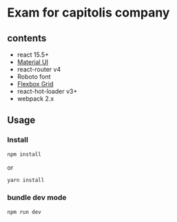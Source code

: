 # Exam for capitolis company



## contents
 - react 15.5+
 - [Material UI](http://www.material-ui.com/)
 - react-router v4
 - Roboto font
 - [Flexbox Grid](http://flexboxgrid.com/)
 - react-hot-loader v3+
 - webpack 2.x

## Usage

### Install

```bash
npm install
```
or 

```bash
yarn install
```

### bundle dev mode

```bash
npm run dev
```

